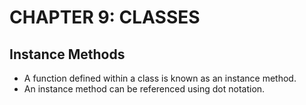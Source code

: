 # CHAPTER 9: CLASSES

## Instance Methods

* A function defined within a class is known as an instance method.
* An instance method can be referenced using dot notation. 
